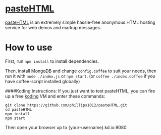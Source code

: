 [pasteHTML](http://pasteht.ml/)
=========
[pasteHTML](http://pasteht.ml/) is an extremely simple hassle-free anonymous HTML hosting service for web demos and markup messages.

How to use
=========
First, run `npm install` to install dependencies.

Then, install [MongoDB](http://www.mongodb.org/) and change `config.coffee` to suit your needs, then run it with `node ./index.js` or `npm start`. (or `coffee ./index.coffee` if you have coffee-script installed globally)

####Koding Instructions:
If you just want to test pasteHTML, you can fire up a free [koding](http://koding.com/) VM and enter these commands:

    git clone https://github.com/phillips1012/pasteHTML.git
    cd pasteHTML
    npm install
    npm start

Then open your browser up to {your-username}.kd.io:8080
